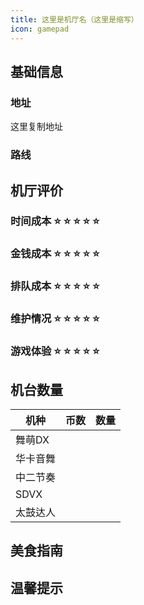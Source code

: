 ```yaml
---
title: 这里是机厅名（这里是缩写）
icon: gamepad
---
```


## 基础信息

### 地址

这里复制地址

<ArcadeMap place= "" />



### 路线

<NavigateButton place="" name="" />

## 机厅评价

### 时间成本 :star: :star: :star: :star:  :star: 



### 金钱成本 :star: :star: :star: :star:  :star: 



### 排队成本 :star: :star: :star: :star: :star: 



### 维护情况 :star: :star: :star: :star: :star: 



### 游戏体验 :star: :star: :star: :star: :star: 


## 机台数量

| 机种 | 币数 | 数量 |
| --- | ---- | ---- |
| 舞萌DX |  |  |
| 华卡音舞 |  |  |
| 中二节奏 |  |  |
| SDVX |  |  |
| 太鼓达人 |  |  |

## 美食指南

## 温馨提示


